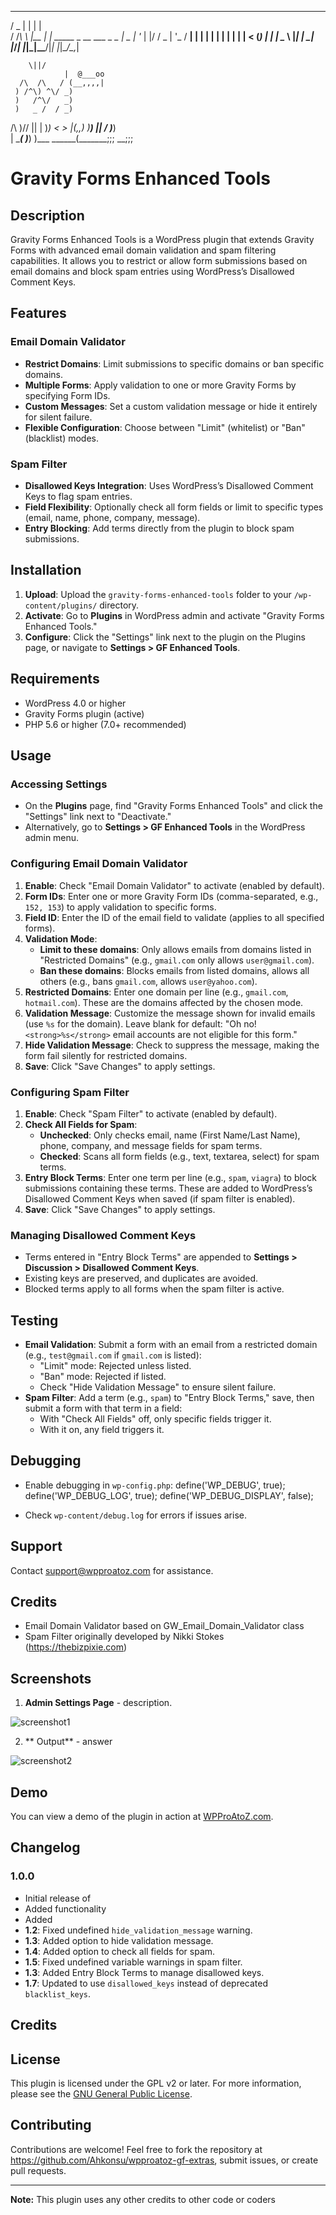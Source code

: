   ___  _     _                         
 / _ \| |   | |                        
/ /_\ \ |__ | | _____  _ __  ___ _   _ 
|  _  | '_ \| |/ / _ \| '_ \/ __| | | |
| | | | | | |   < (_) | | | \__ \ |_| |
\_| |_/_| |_|_|\_\___/|_| |_|___/\__,_|
                                       
     

		\||/
                |  @___oo
      /\  /\   / (__,,,,|
     ) /^\) ^\/ _)
     )   /^\/   _)
     )   _ /  / _)
 /\  )/\/ ||  | )_)
<  >      |(,,) )__)
 ||      /    \)___)\
 | \____(      )___) )___
  \______(_______;;; __;;;

# Gravity Forms Enhanced Tools

## Description
Gravity Forms Enhanced Tools is a WordPress plugin that extends Gravity Forms with advanced email domain validation and spam filtering capabilities. It allows you to restrict or allow form submissions based on email domains and block spam entries using WordPress’s Disallowed Comment Keys.

## Features

### Email Domain Validator
- **Restrict Domains**: Limit submissions to specific domains or ban specific domains.
- **Multiple Forms**: Apply validation to one or more Gravity Forms by specifying Form IDs.
- **Custom Messages**: Set a custom validation message or hide it entirely for silent failure.
- **Flexible Configuration**: Choose between "Limit" (whitelist) or "Ban" (blacklist) modes.

### Spam Filter
- **Disallowed Keys Integration**: Uses WordPress’s Disallowed Comment Keys to flag spam entries.
- **Field Flexibility**: Optionally check all form fields or limit to specific types (email, name, phone, company, message).
- **Entry Blocking**: Add terms directly from the plugin to block spam submissions.

## Installation
1. **Upload**: Upload the `gravity-forms-enhanced-tools` folder to your `/wp-content/plugins/` directory.
2. **Activate**: Go to **Plugins** in WordPress admin and activate "Gravity Forms Enhanced Tools."
3. **Configure**: Click the "Settings" link next to the plugin on the Plugins page, or navigate to **Settings > GF Enhanced Tools**.

## Requirements
- WordPress 4.0 or higher
- Gravity Forms plugin (active)
- PHP 5.6 or higher (7.0+ recommended)

## Usage

### Accessing Settings
- On the **Plugins** page, find "Gravity Forms Enhanced Tools" and click the "Settings" link next to "Deactivate."
- Alternatively, go to **Settings > GF Enhanced Tools** in the WordPress admin menu.

### Configuring Email Domain Validator
1. **Enable**: Check "Email Domain Validator" to activate (enabled by default).
2. **Form IDs**: Enter one or more Gravity Form IDs (comma-separated, e.g., `152, 153`) to apply validation to specific forms.
3. **Field ID**: Enter the ID of the email field to validate (applies to all specified forms).
4. **Validation Mode**:
   - **Limit to these domains**: Only allows emails from domains listed in "Restricted Domains" (e.g., `gmail.com` only allows `user@gmail.com`).
   - **Ban these domains**: Blocks emails from listed domains, allows all others (e.g., bans `gmail.com`, allows `user@yahoo.com`).
5. **Restricted Domains**: Enter one domain per line (e.g., `gmail.com`, `hotmail.com`). These are the domains affected by the chosen mode.
6. **Validation Message**: Customize the message shown for invalid emails (use `%s` for the domain). Leave blank for default: "Oh no! `<strong>%s</strong>` email accounts are not eligible for this form."
7. **Hide Validation Message**: Check to suppress the message, making the form fail silently for restricted domains.
8. **Save**: Click "Save Changes" to apply settings.

### Configuring Spam Filter
1. **Enable**: Check "Spam Filter" to activate (enabled by default).
2. **Check All Fields for Spam**:
   - **Unchecked**: Only checks email, name (First Name/Last Name), phone, company, and message fields for spam terms.
   - **Checked**: Scans all form fields (e.g., text, textarea, select) for spam terms.
3. **Entry Block Terms**: Enter one term per line (e.g., `spam`, `viagra`) to block submissions containing these terms. These are added to WordPress’s Disallowed Comment Keys when saved (if spam filter is enabled).
4. **Save**: Click "Save Changes" to apply settings.

### Managing Disallowed Comment Keys
- Terms entered in "Entry Block Terms" are appended to **Settings > Discussion > Disallowed Comment Keys**.
- Existing keys are preserved, and duplicates are avoided.
- Blocked terms apply to all forms when the spam filter is active.

## Testing
- **Email Validation**: Submit a form with an email from a restricted domain (e.g., `test@gmail.com` if `gmail.com` is listed):
  - "Limit" mode: Rejected unless listed.
  - "Ban" mode: Rejected if listed.
  - Check "Hide Validation Message" to ensure silent failure.
- **Spam Filter**: Add a term (e.g., `spam`) to "Entry Block Terms," save, then submit a form with that term in a field:
  - With "Check All Fields" off, only specific fields trigger it.
  - With it on, any field triggers it.

## Debugging
- Enable debugging in `wp-config.php`:
  define('WP_DEBUG', true);
  define('WP_DEBUG_LOG', true);
  define('WP_DEBUG_DISPLAY', false);

- Check `wp-content/debug.log` for errors if issues arise.

## Support
Contact support@wpproatoz.com for assistance.


## Credits
- Email Domain Validator based on GW_Email_Domain_Validator class
- Spam Filter originally developed by Nikki Stokes (https://thebizpixie.com)

## Screenshots

1. **Admin Settings Page** - description.

![screenshot1](screenshot1.png)

2. ** Output** - answer

![screenshot2](screenshot2.png)

## Demo

You can view a demo of the plugin in action at [WPProAtoZ.com](https://wpproatoz.com/plugins).

## Changelog

### 1.0.0

- Initial release of 
- Added functionality 
- Added 
- **1.2**: Fixed undefined `hide_validation_message` warning.
- **1.3**: Added option to hide validation message.
- **1.4**: Added option to check all fields for spam.
- **1.5**: Fixed undefined variable warnings in spam filter.
- **1.3**: Added Entry Block Terms to manage disallowed keys.
- **1.7**: Updated to use `disallowed_keys` instead of deprecated `blacklist_keys`.

## Credits

## License

This plugin is licensed under the GPL v2 or later. For more information, please see the [GNU General Public License](https://www.gnu.org/licenses/gpl-2.0.html).

## Contributing

Contributions are welcome! Feel free to fork the repository at https://github.com/Ahkonsu/wpproatoz-gf-extras, submit issues, or create pull requests.

---

**Note:** This plugin uses any other credits to other code or coders

